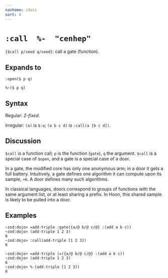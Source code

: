 ```yaml
---
navhome: /docs
sort: 4
---
```


# `:call  %-  "cenhep"`

`{$call p/seed q/seed}`: call a gate (function).

## Expands to

```
:open($ p q)
```

```
%~($ p q)
```

## Syntax

Regular: *2-fixed*.

Irregular: `(a)` is `$:a`; `(a b c d)` is `:call(a [b c d])`.

## Discussion

`$call` is a function call; `p` is the function (`gate`), `q` the
argument.  `$call` is a special case of `$open`, and a gate is a
special case of a door.

In a gate, the modified core has only one anonymous arm; in a
door it gets a full battery.  Intuitively, a gate defines one
algorithm it can compute upon its sample, `+6`. A door defines
many such algorithms.

In classical languages, doors correspond to groups of functions 
with the same argument list, or at least sharing a prefix.  In
Hoon, this shared sample is likely to be pulled into a door.

## Examples

```
~zod:dojo> =add-triple :gate({a/@ b/@ c/@} :(add a b c))
~zod:dojo> (add-triple 1 2 3)
6
~zod:dojo> :call(add-triple [1 2 3])
6
```

```
~zod:dojo> =add-triple |=({a/@ b/@ c/@} :(add a b c))
~zod:dojo> (add-triple 1 2 3)
6
~zod:dojo> %-(add-triple [1 2 3])
6
```

